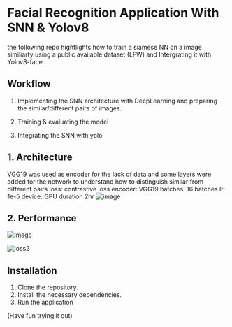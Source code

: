 # Facial Recognition Application With SNN & Yolov8

the following repo hightlights how to train a siamese NN on a image similiarty using a public available dataset (LFW) and Intergrating it with Yolov8-face.

## Workflow

1. Implementing the SNN architecture with DeepLearning and preparing the similar/different pairs of images.

2. Training & evaluating the model

3. Integrating the SNN with yolo 

## 1. Architecture 
VGG19 was used as encoder for the lack of data and some layers were added for the network to understand how to distinguish similar from different pairs
loss: contrastive loss
encoder: VGG19
batches: 16 batches
lr: 1e-5
device: GPU
duration 2hr
![image](https://github.com/00VALAK00/Facial-recognition-system/assets/117487025/befccd39-c850-437d-8248-a822f8c10ff9)

## 2. Performance 
![image](https://github.com/00VALAK00/Facial-recognition-system/assets/117487025/d2c2250a-d43d-43c5-b2ca-7a3104ebc01d)

![loss2](https://github.com/00VALAK00/Facial-recognition-system/assets/117487025/9ace3de8-5fff-4fbe-85d4-e2ce3a6b637e)

## Installation

1. Clone the repository.
2. Install the necessary dependencies.
3. Run the application

(Have fun trying it out)
